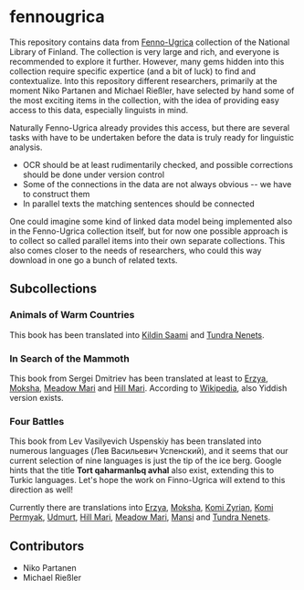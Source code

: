 # fennougrica

This repository contains data from [Fenno-Ugrica](http://fennougrica.kansalliskirjasto.fi/) collection of the National Library of Finland. The collection is very large and rich, and everyone is recommended to explore it further. However, many gems hidden into this collection require specific expertice (and a bit of luck) to find and contextualize. Into this repository different researchers, primarily at the moment Niko Partanen and Michael Rießler, have selected by hand some of the most exciting items in the collection, with the idea of providing easy access to this data, especially linguists in mind. 

Naturally Fenno-Ugrica already provides this access, but there are several tasks with have to be undertaken before the data is truly ready for linguistic analysis.

- OCR should be at least rudimentarily checked, and possible corrections should be done under version control
- Some of the connections in the data are not always obvious -- we have to construct them
- In parallel texts the matching sentences should be connected

One could imagine some kind of linked data model being implemented also in the Fenno-Ugrica collection itself, but for now one possible approach is to collect so called parallel items into their own separate collections. This also comes closer to the needs of researchers, who could this way download in one go a bunch of related texts.

## Subcollections

### Animals of Warm Countries

This book has been translated into [Kildin Saami](http://urn.fi/URN:NBN:fi-fe2016051212332) and [Tundra Nenets](http://urn.fi/URN:NBN:fi-fe2014061829336).

### In Search of the Mammoth

This book from Sergei Dmitriev has been translated at least to [Erzya](http://urn.fi/URN:NBN:fi-fe2014082533349), [Moksha](http://urn.fi/URN:NBN:fi-fe2014090844515), [Meadow Mari](http://urn.fi/URN:NBN:fi-fe2014091644700) and [Hill Mari](http://urn.fi/URN:NBN:fi-fe2014092644947). According to [Wikipedia](https://ru.wikipedia.org/wiki/%D0%9E%D0%BB%D0%B5%D0%B2%D1%81%D0%BA%D0%B8%D0%B9,_%D0%91%D0%BE%D1%80%D0%B8%D1%81_%D0%90%D0%B1%D1%80%D0%B0%D0%BC%D0%BE%D0%B2%D0%B8%D1%87), also Yiddish version exists.

### Four Battles

This book from Lev Vasilyevich Uspenskiy has been translated into numerous languages (Лев Васильевич Успенский), and it seems that our current selection of nine languages is just the tip of the ice berg. Google hints that the title **Tort qaharmanlьq avhal** also exist, extending this to Turkic languages. Let's hope the work on Finno-Ugrica will extend to this direction as well!

Currently there are translations into [Erzya](http://urn.fi/URN:NBN:fi-fe2014082633380), [Moksha](http://urn.fi/URN:NBN:fi-fe2014090944573), [Komi Zyrian](http://urn.fi/URN:NBN:fi-fe2014102045428), [Komi Permyak](http://urn.fi/URN:NBN:fi-fe2014101045137), [Udmurt](http://urn.fi/URN:NBN:fi-fe2014092444879), [Hill Mari](http://urn.fi/URN:NBN:fi-fe2014100345029), [Meadow Mari](http://urn.fi/URN:NBN:fi-fe2014091844781), [Mansi](http://urn.fi/URN:NBN:fi-fe2014090133491) and [Tundra Nenets](http://urn.fi/URN:NBN:fi-fe2014061829330).

## Contributors

- Niko Partanen
- Michael Rießler
